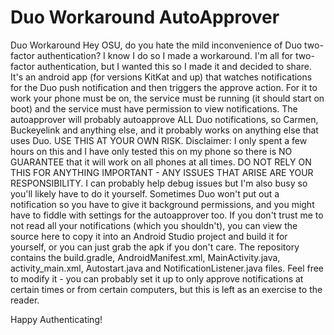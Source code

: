 # Duo Workaround AutoApprover
Duo Workaround
Hey OSU, do you hate the mild inconvenience of Duo two-factor authentication? I know I do so I made a workaround. I'm all for two-factor authentication, but I wanted this so I made it and decided to share.
It's an android app (for versions KitKat and up) that watches notifications for the Duo push notification and then triggers the approve action. For it to work your phone must be on, the service must be running (it should start on boot) and the service must have permission to view notifications. The autoapprover will probably autoapprove ALL Duo notifications, so Carmen, Buckeyelink and anything else, and it probably works on anything else that uses Duo. USE THIS AT YOUR OWN RISK.
Disclaimer: I only spent a few hours on this and I have only tested this on my phone so there is NO GUARANTEE that it will work on all phones at all times. DO NOT RELY ON THIS FOR ANYTHING IMPORTANT - ANY ISSUES THAT ARISE ARE YOUR RESPONSIBILITY. I can probably help debug issues but I'm also busy so you'll likely have to do it yourself. Sometimes Duo won't put out a notification so you have to give it background permissions, and you might have to fiddle with settings for the autoapprover too.
If you don't trust me to not read all your notifications (which you shouldn't), you can view the source here to copy it into an Android Studio project and build it for yourself, or you can just grab the apk if you don't care. The repository contains the build.gradle, AndroidManifest.xml, MainActivity.java, activity_main.xml, Autostart.java and NotificationListener.java files. Feel free to modify it - you can probably set it up to only approve notifications at certain times or from certain computers, but this is left as an exercise to the reader.

Happy Authenticating!
